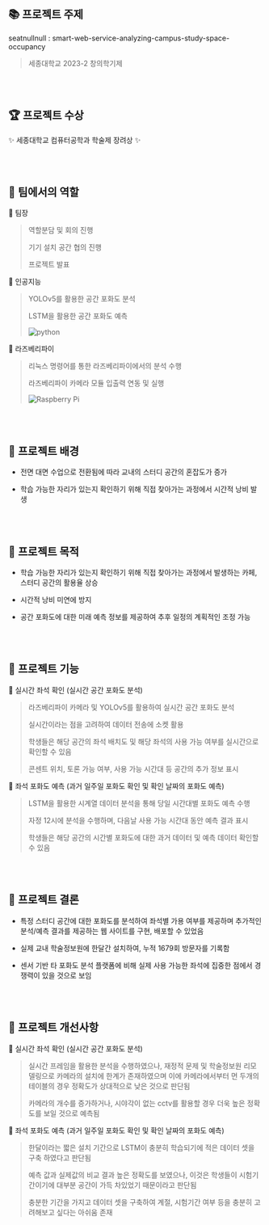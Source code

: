 ## :books: 프로젝트 주제
seatnullnull : smart-web-service-analyzing-campus-study-space-occupancy

> 세종대학교 2023-2 창의학기제

<br/><br/>

## 🏆 프로젝트 수상
✨ 세종대학교 컴퓨터공학과 학술제 장려상 ✨ 

<br/><br/>

## :star2: 팀에서의 역할
📌 팀장
> 역할분담 및 회의 진행
>
> 기기 설치 공간 협의 진행
> 
> 프로젝트 발표

📌 인공지능

> YOLOv5를 활용한 공간 포화도 분석
>
> LSTM을 활용한 공간 포화도 예측
> 
> ![python](https://img.shields.io/badge/Python-3776AB?style=for-the-badge&logo=python&logoColor=white)

📌 라즈베리파이

> 리눅스 명령어를 통한 라즈베리파이에서의 분석 수행
> 
> 라즈베리파이 카메라 모듈 입출력 연동 및 실행
>
> ![Raspberry Pi](https://img.shields.io/badge/-RaspberryPi-C51A4A?style=for-the-badge&logo=Raspberry-Pi)


<br/><br/>

## :star2: 프로젝트 배경
- 전면 대면 수업으로 전환됨에 따라 교내의 스터디 공간의 혼잡도가 증가

- 학습 가능한 자리가 있는지 확인하기 위해 직접 찾아가는 과정에서 시간적 낭비 발생

<br/><br/>

## :star2: 프로젝트 목적

- 학습 가능한 자리가 있는지 확인하기 위해 직접 찾아가는 과정에서 발생하는 카페, 스터디 공간의 활용율 상승

- 시간적 낭비 미연에 방지

- 공간 포화도에 대한 미래 예측 정보를 제공하여 추후 일정의 계획적인 조정 가능

<br/><br/>

## :star2: 프로젝트 기능
📌 실시간 좌석 확인 (실시간 공간 포화도 분석)
> 라즈베리파이 카메라 및 YOLOv5를 활용하여 실시간 공간 포화도 분석
>
> 실시간이라는 점을 고려하여 데이터 전송에 소켓 활용
>
> 학생들은 해당 공간의 좌석 배치도 및 해당 좌석의 사용 가능 여부를 실시간으로 확인할 수 있음
>
>  콘센트 위치, 토론 가능 여부, 사용 가능 시간대 등 공간의 추가 정보 표시

📌 좌석 포화도 예측 (과거 일주일 포화도 확인 및 확인 날짜의 포화도 예측)
> LSTM을 활용한 시계열 데이터 분석을 통해 당일 시간대별 포화도 예측 수행
>
> 자정 12시에 분석을 수행하며, 다음날 사용 가능 시간대 동안 예측 결과 표시
>
> 학생들은 해당 공간의 시간별 포화도에 대한 과거 데이터 및 예측 데이터 확인할 수 있음


<br/><br/>

## :star2: 프로젝트 결론
- 특정 스터디 공간에 대한 포화도를 분석하여 좌석별 가용 여부를 제공하며 추가적인 분석/예측 결과를 제공하는 웹 사이트를 구현, 배포할 수 있었음

- 실제 교내 학술정보원에 한달간 설치하여, 누적 1679회 방문자를 기록함

- 센서 기반 타 포화도 분석 플랫폼에 비해 실제 사용 가능한 좌석에 집중한 점에서 경쟁력이 있을 것으로 보임

<br/><br/>

## :star2: 프로젝트 개선사항
📌 실시간 좌석 확인 (실시간 공간 포화도 분석)
> 실시간 프레임을 활용한 분석을 수행하였으나, 재정적 문제 및 학술정보원 리모델링으로 카메라의 설치에 한계가 존재하였으며 이에 카메라에서부터 먼 두개의 테이블의 경우 정확도가 상대적으로 낮은 것으로 판단됨
> 
> 카메라의 개수를 증가하거나, 시야각이 없는 cctv를 활용할 경우 더욱 높은 정확도를 보일 것으로 예측됨

📌 좌석 포화도 예측 (과거 일주일 포화도 확인 및 확인 날짜의 포화도 예측)
> 한달이라는 짧은 설치 기간으로 LSTM이 충분히 학습되기에 적은 데이터 셋을 구축 하였다고 판단됨
> 
> 예측 값과 실제값의 비교 결과 높은 정확도를 보였으나, 이것은 학생들이 시험기간이기에 대부분 공간이 가득 차있었기 때문이라고 판단됨
> 
> 충분한 기간을 가지고 데이터 셋을 구축하여 계절, 시험기간 여부 등을 충분히 고려해보고 싶다는 아쉬움 존재
